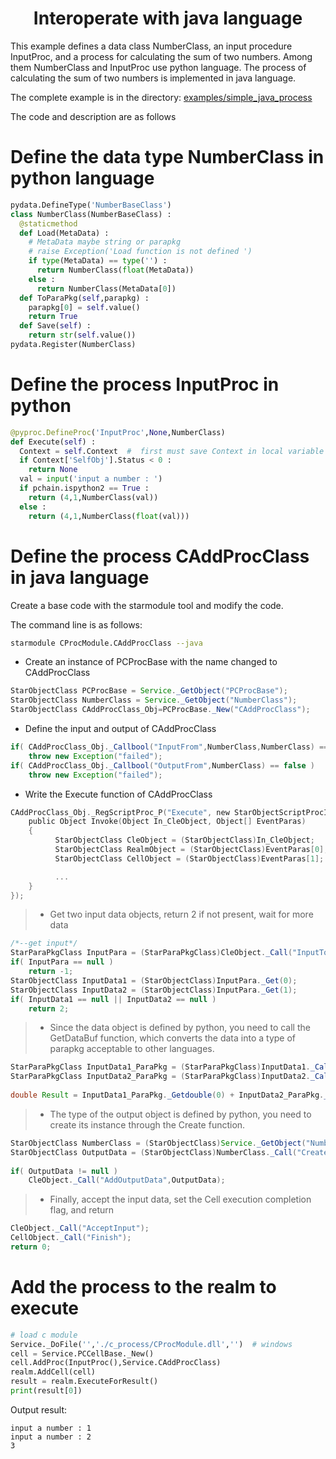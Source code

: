 <h1 align="center">Interoperate with java language</h1>

This example defines a data class NumberClass, an input procedure InputProc, and a process for calculating the sum of two numbers. Among them NumberClass and InputProc use python language. The process of calculating the sum of two numbers is implemented in java language.

The complete example is in the directory: [examples/simple_java_process](../examples/simple_java_process.py)

The code and description are as follows

Define the data type NumberClass in python language
===

```python
pydata.DefineType('NumberBaseClass')
class NumberClass(NumberBaseClass) :
  @staticmethod
  def Load(MetaData) :
    # MetaData maybe string or parapkg
    # raise Exception('Load function is not defined ')
    if type(MetaData) == type('') :
      return NumberClass(float(MetaData))
    else :
      return NumberClass(MetaData[0])
  def ToParaPkg(self,parapkg) :
    parapkg[0] = self.value()
    return True
  def Save(self) :
    return str(self.value())      
pydata.Register(NumberClass)  
```

Define the process InputProc in python
===

```python
@pyproc.DefineProc('InputProc',None,NumberClass)
def Execute(self) :  
  Context = self.Context  #  first must save Context in local variable
  if Context['SelfObj'].Status < 0 :
    return None
  val = input('input a number : ')
  if pchain.ispython2 == True :
    return (4,1,NumberClass(val))
  else :
    return (4,1,NumberClass(float(val)))
```

Define the process CAddProcClass in java language
===

Create a base code with the starmodule tool and modify the code.

The command line is as follows:

```sh
starmodule CProcModule.CAddProcClass --java
```

* Create an instance of PCProcBase with the name changed to CAddProcClass

```java
StarObjectClass PCProcBase = Service._GetObject("PCProcBase");
StarObjectClass NumberClass = Service._GetObject("NumberClass");
StarObjectClass CAddProcClass_Obj=PCProcBase._New("CAddProcClass");
```

* Define the input and output of CAddProcClass

```java
if( CAddProcClass_Obj._Callbool("InputFrom",NumberClass,NumberClass) == false )
    throw new Exception("failed");
if( CAddProcClass_Obj._Callbool("OutputFrom",NumberClass) == false )
    throw new Exception("failed");
```

* Write the Execute function of CAddProcClass

```c
CAddProcClass_Obj._RegScriptProc_P("Execute", new StarObjectScriptProcInterface() {
    public Object Invoke(Object In_CleObject, Object[] EventParas)
    {
    	  StarObjectClass CleObject = (StarObjectClass)In_CleObject;
      	  StarObjectClass RealmObject = (StarObjectClass)EventParas[0];
    	  StarObjectClass CellObject = (StarObjectClass)EventParas[1];

          ...
    }
});
```

>  * Get two input data objects, return 2 if not present, wait for more data

```java
/*--get input*/
StarParaPkgClass InputPara = (StarParaPkgClass)CleObject._Call("InputToParaPkg");
if( InputPara == null )
    return -1;
StarObjectClass InputData1 = (StarObjectClass)InputPara._Get(0);
StarObjectClass InputData2 = (StarObjectClass)InputPara._Get(1);
if( InputData1 == null || InputData2 == null )
    return 2;
```

> * Since the data object is defined by python, you need to call the GetDataBuf function, which converts the data into a type of parapkg acceptable to other languages.

```java
StarParaPkgClass InputData1_ParaPkg = (StarParaPkgClass)InputData1._Call("GetDataBuf");
StarParaPkgClass InputData2_ParaPkg = (StarParaPkgClass)InputData2._Call("GetDataBuf");
            	  
double Result = InputData1_ParaPkg._Getdouble(0) + InputData2_ParaPkg._Getdouble(0);
```

> * The type of the output object is defined by python, you need to create its instance through the Create function.

```java
StarObjectClass NumberClass = (StarObjectClass)Service._GetObject("NumberClass");
StarObjectClass OutputData = (StarObjectClass)NumberClass._Call("Create",Result);
            	  
if( OutputData != null )
    CleObject._Call("AddOutputData",OutputData);
```

> * Finally, accept the input data, set the Cell execution completion flag, and return

```java
CleObject._Call("AcceptInput");
CellObject._Call("Finish");
return 0;
```        

Add the process to the realm to execute
===

```python
# load c module
Service._DoFile('','./c_process/CProcModule.dll','')  # windows
cell = Service.PCCellBase._New()
cell.AddProc(InputProc(),Service.CAddProcClass)
realm.AddCell(cell)
result = realm.ExecuteForResult()
print(result[0])
```

Output result:

```
input a number : 1
input a number : 2
3
```






